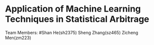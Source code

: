 # Application of Machine Learning Techniques in Statistical Arbitrage

Team Members: 
#Shan He(sh2375)
Sheng Zhang(sz465)
Zicheng Men(zm223)

